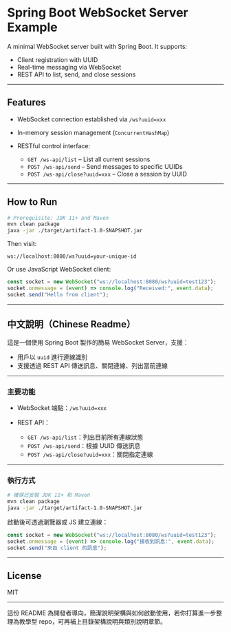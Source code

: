 # Spring Boot WebSocket Server Example

A minimal WebSocket server built with Spring Boot. It supports:

* Client registration with UUID
* Real-time messaging via WebSocket
* REST API to list, send, and close sessions

---

## Features

* WebSocket connection established via `/ws?uuid=xxx`
* In-memory session management (`ConcurrentHashMap`)
* RESTful control interface:

  * `GET /ws-api/list` – List all current sessions
  * `POST /ws-api/send` – Send messages to specific UUIDs
  * `POST /ws-api/close?uuid=xxx` – Close a session by UUID

---

## How to Run

```bash
# Prerequisite: JDK 11+ and Maven
mvn clean package
java -jar ./target/artifact-1.0-SNAPSHOT.jar
```

Then visit:

```http
ws://localhost:8080/ws?uuid=your-unique-id
```

Or use JavaScript WebSocket client:

```javascript
const socket = new WebSocket("ws://localhost:8080/ws?uuid=test123");
socket.onmessage = (event) => console.log("Received:", event.data);
socket.send("Hello from client");
```

---

## 中文說明（Chinese Readme）

這是一個使用 Spring Boot 製作的簡易 WebSocket Server，支援：

* 用戶以 `uuid` 進行連線識別
* 支援透過 REST API 傳送訊息、關閉連線、列出當前連線

---

### 主要功能

* WebSocket 端點：`/ws?uuid=xxx`
* REST API：

  * `GET /ws-api/list`：列出目前所有連線狀態
  * `POST /ws-api/send`：根據 UUID 傳送訊息
  * `POST /ws-api/close?uuid=xxx`：關閉指定連線

---

### 執行方式

```bash
# 確保已安裝 JDK 11+ 和 Maven
mvn clean package
java -jar ./target/artifact-1.0-SNAPSHOT.jar
```

啟動後可透過瀏覽器或 JS 建立連線：

```javascript
const socket = new WebSocket("ws://localhost:8080/ws?uuid=test123");
socket.onmessage = (event) => console.log("接收到訊息:", event.data);
socket.send("來自 client 的訊息");
```

---

## License

MIT

---

這份 README 為開發者導向，簡潔說明架構與如何啟動使用，若你打算進一步整理為教學型 repo，可再補上目錄架構說明與類別說明章節。
